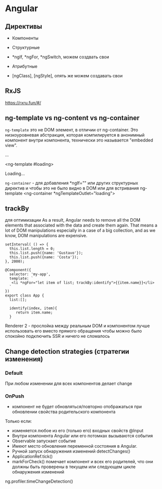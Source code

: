 # Angular

## Директивы
* Компоненты

* Структурные
- *ngIf, *ngFor, *ngSwitch, можем создвать свои

* Атрибутные
- [ngClass], [ngStyle], опять же можем создавать свои

## RxJS
https://rxru.fun/#/


## ng-template vs ng-content vs ng-container
`ng-template` это не DOM элемент, в отличии от ng-container. Это низкоуровневая абстракция, которая компилируется в анонимный компонент внутри компонента, технически это называется "embedded view".
  <div class="lessons-list" *ngIf="lessons else loading">
      ...
  </div>

  <ng-template #loading>
      <div>Loading...</div>
  </ng-template>

`ng-container` - для добавления *ngIf="" или других структурных директив и чтобы это не было видно в DOM
или для встривания ng-template
  <ng-container *ngTemplateOutlet="loading"></ng-container>


## trackBy
для оптимизации
As a result, Angular needs to remove all the DOM elements that associated with the data and create them again. That means a lot of DOM manipulations especially in a case of a big collection, and as we know, DOM manipulations are expensive.
```
setInterval( () => {
  this.list.length = 0;
  this.list.push({name: 'Gustavo'});
  this.list.push({name: 'Costa'});
}, 2000);

@Component({
  selector: 'my-app',
  template: `
   <li *ngFor="let item of list; trackBy:identify">{{item.name}}</li>
  `
})
export class App {
  list:[];

  identify(index, item){
     return item.name; 
  }
```

Renderer 2 - прослойка между реальным DOM и компонентом
лучше использовать его вместо прямого обращения
чтобы можно было спокойно подключить SSR и ничего не сломалось

## Change detection strategies (стратегии изменения)

### Default
При любом изменении для всех компонентов делает change

### OnPush
* компонент не будет обновляться/повторно отображаться при обновлении свойства родительского компонента

Только если:
- изменяется любое из его (только его) входных свойств @Input
- Внутри компонента Angular или его потомках вызываются события 
- Observable запускает событие
- Имеют место обновления переменной состояния в Angular.
- Ручной запуск обнаружения изменений detectChanges()
- ApplicationRef.tick()
- markForCheck() помечает компонент и всех его родителей, что они должны быть проверены в текущем или следующем цикле обнаружения изменений

ng.profiler.timeChangeDetection()
